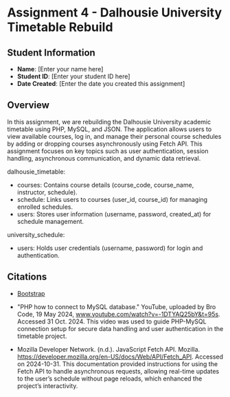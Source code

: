 # Assignment 4 - Dalhousie University Timetable Rebuild

## Student Information

- **Name**: [Enter your name here]
- **Student ID**: [Enter your student ID here]
- **Date Created**: [Enter the date you created this assignment]

## Overview

In this assignment, we are rebuilding the Dalhousie University academic timetable using PHP, MySQL, and JSON. The application allows users to view available courses, log in, and manage their personal course schedules by adding or dropping courses asynchronously using Fetch API. This assignment focuses on key topics such as user authentication, session handling, asynchronous communication, and dynamic data retrieval.

dalhousie_timetable:

- courses: Contains course details (course_code, course_name, instructor, schedule).
- schedule: Links users to courses (user_id, course_id) for managing enrolled schedules.
- users: Stores user information (username, password, created_at) for schedule management.

university_schedule:

- users: Holds user credentials (username, password) for login and authentication.


## Citations

- [Bootstrap](https://cdn.jsdelivr.net/npm/bootstrap@5.3.0/dist/css/bootstrap.min.css)

- "PHP how to connect to MySQL database." YouTube, uploaded by Bro Code, 19 May 2024, www.youtube.com/watch?v=-1DTYAQ25bY&t=95s. Accessed 31 Oct. 2024.
    This video was used to guide PHP-MySQL connection setup for secure data handling and user authentication in the timetable project.

- Mozilla Developer Network. (n.d.). JavaScript Fetch API. Mozilla. https://developer.mozilla.org/en-US/docs/Web/API/Fetch_API. Accessed on 2024-10-31.
    This documentation provided instructions for using the Fetch API to handle asynchronous requests, allowing real-time updates to the user’s schedule without page reloads, which enhanced the project’s interactivity.


